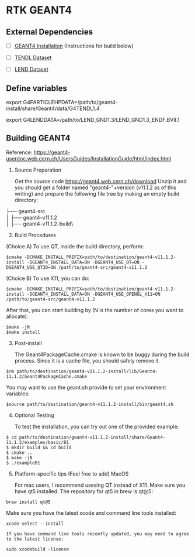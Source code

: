 # RTK GEANT4


## External Dependencies

- [ ] [GEANT4 Installation](https://geant4.web.cern.ch/download) (Instructions for build below)
- [ ] [TENDL Dataset](https://cern.ch/geant4-data/datasets/G4TENDL.1.4.tar.gz)
- [ ] [LEND Dataset](ftp://gdo-nuclear.ucllnl.org)


## Define variables

export G4PARTICLEHPDATA=/path/to/geant4-install/share/Geant4/data/G4TENDL1.4

export G4LENDDATA=/path/to/LEND_GND1.3/LEND_GND1.3_ENDF.BVII.1

## Building GEANT4

Reference: https://geant4-userdoc.web.cern.ch/UsersGuides/InstallationGuide/html/index.html
1) Source Preparation

    Get the source code https://geant4.web.cern.ch/download
    Unzip it and you should get a folder named "geant4-"+version (v11.1.2 as of this writing) and prepare the following file tree by making an empty build directory:

├── geant4-src\
│   ├── geant4-v11.1.2\
│   ├── geant4-v11.1.2-build\

2) Build Procedures

(Choice A) To use QT, inside the build directory, perform:

```
$cmake -DCMAKE_INSTALL_PREFIX=path/to/destination/geant4-v11.1.2-install -DGEANT4_INSTALL_DATA=ON -DGEANT4_USE_QT=ON -DGEANT4_USE_QT3D=ON /path/to/geant4-src/geant4-v11.1.2 
```
(Choice B) To use X11, you can do:

```
$cmake -DCMAKE_INSTALL_PREFIX=path/to/destination/geant4-v11.1.2-install -DGEANT4_INSTALL_DATA=ON -DGEANT4_USE_OPENGL_X11=ON /path/to/geant4-src/geant4-v11.1.2
```
   After that, you can start building by (N is the number of cores you want to allocate):
```
$make -jN
$make install
```

3) Post-install

    The Geant4PackageCache.cmake is known to be buggy during the build process. Since it is a cache file, you should safely remove it.
```
$rm path/to/destination/geant4-v11.1.2-install/lib/Geant4-11.1.2/Geant4PackageCache.cmake
```
   You may want to use the geant.sh provide to set your environment variables:
```
$source path/to/destination/geant4-v11.1.2-install/bin/geant4.sh
```
4) Optional Testing

    To test the installation, you can try out one of the provided example:
```
$ cd path/to/destination/geant4-v11.1.2-install/share/Geant4-11.1.2/examples/basic/B1
$ mkdir build && cd build
$ cmake ..
$ make -jN
$ ./exampleB1
```
5) Platform-specific tips (Feel free to add)
MacOS

    For mac users, I recommend usesing QT instead of X11. Make sure you have qt5 installed. The repository for qt5 in brew is qt@5:
```
brew install qt@5
```
   Make sure you have the latest xcode and command line tools installed:
```
xcode-select --install
```
    If you have command line tools recently updated, you may need to agree to the latest license:
```
sudo xcodebuild -license
```